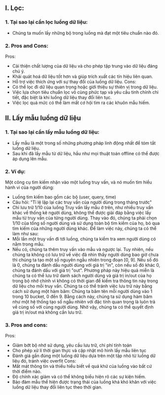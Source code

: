 ## I. Lọc:
### 1. Tại sao lại cần lọc luồng dữ liệu:
- Chúng ta muốn lấy những bộ trong luồng mà đạt một tiêu chuẩn nào đó.
### 2. Pros and Cons:
Pros:
- Cải thiện chất lượng của dữ liệu và cho phép tập trung vào dữ liệu đáng chú ý.
- Khái quát hoá dữ liệu tốt hơn và giúp trích xuất các tín hiệu liên quan.
- Hỗ trợ việc thích ứng với sự thay đổi của luồng dữ liệu.
Cons:
- Có thể lọc đi dữ liệu quan trọng hoặc giới thiệu sự thiên vị trong dữ liệu.
- Việc lựa chọn tiêu chuẩn lọc vô cùng phức tạp và yêu cầu tinh chỉnh chi tiết, đặc biệt là khi luồng dữ liệu thay đổi liên tục.
- Việc lọc quá mức có thể làm mất cơ hội tìm ra các khuôn mẫu hiếm.
## II. Lấy mẫu luồng dữ liệu
### 1. Tại sao lại cần lấy mẫu luồng dữ liệu:
- Lấy mẫu là một trong số những phương pháp linh động nhất để tóm tắt luồng dữ liệu.
- Sau khi đã lấy mẫu từ dữ liệu, hầu như mọi thuật toán offline có thể được áp dụng lên mẫu.
### 2. Ví dụ:
Một công cụ tìm kiếm nhận vào một luồng truy vấn, và nó muốn tìm hiểu hành vi của người dùng:
- Luồng tìm kiếm bao gồm các bộ (user, query, time) 
- Câu hỏi: "Tỉ lệ lặp lại các truy vấn của người dùng trong tháng trước"
- Chỉ lưu trữ 1/10 của luồng
Truy vấn lấy mẫu ở trên, như nhiều truy vấn khác về thống kê người dùng, không thể được giải đáp bằng việc lấy mẫu từ truy vấn của từng người dùng. Thay vào đó, chúng ta phải chọn 1/10 của tổng số người dùng và sử dụng toàn bộ tìm kiếm của họ, bỏ qua tìm kiếm của những người dùng khác.
Để làm việc này, chúng ta có thể làm như sau:
- Mỗi lần một truy vấn đi tới luồng, chúng ta kiểm tra xem người dùng có nằm trong mẫu.
- Nếu có, chúng ta thêm truy vấn vào mẫu và ngược lại. Tuy nhiên, nếu chúng ta không có lưu trữ về việc đã nhìn thấy người dùng bao giờ chưa thì chúng ta tạo một số nguyên ngẫu nhiên trong đoạn [0, 9]. Nếu số đó là 0, chúng ta đánh dấu người dùng với giá trị "in", còn nếu số đó khác 0, chúng ta đánh dấu với giá trị "out".
Phương pháp này hiệu quả miễn là chúng ta có thể lưu trữ danh sách người dùng và giá trị in/out của họ trong bộ nhớ chính vì không có thời gian để kiểm tra thông tin này trong dữ liệu cho mỗi truy vấn. Chúng ta có thể tránh việc lưu trữ này bằng cách sử dụng một hàm băm: Chúng ta băm tên mỗi người dùng vào 1 trong 10 bucket, 0 đến 9. Bằng cách này, chúng ta sử dụng hàm băm như một hệ thống tạo số ngẫu nhiên với đặc tính quan trọng là luôn trả về cùng số với cùng người dùng. Nhờ vậy, chúng ta có thể quyết định giá trị in/out mà không cần lưu trữ.

### 3. Pros and cons:
Pros:
- Giảm bớt bộ nhớ sử dụng, yêu cầu lưu trữ, chi phí tính toán
- Cho phép xử lí thời gian thực và cập nhật mô hình lấy mẫu liên tục
- Đánh giá gần đúng một luồng dữ liệu dựa trên một tập nhỏ từ luồng dữ liệu đó, tránh việc overfit
Cons:
- Mất mát thông tin và thiếu hiểu biết về quá khứ của luồng vào bất cứ thời điểm nào.
- Độ chính xác giảm và có thể không biểu hiện rõ các sự kiện hiếm.
- Bảo đảm mẫu thể hiện được trạng thái của luồng khá khó khăn với việc luồng dữ liệu thay đổi liên tục theo thời gian.